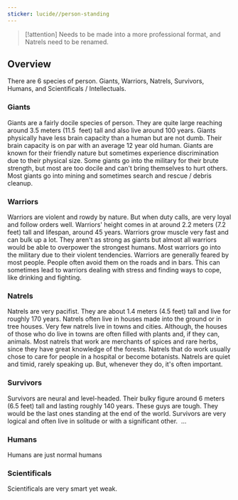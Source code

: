 ```yaml
---
sticker: lucide//person-standing
---
```


> [!attention] 
> Needs to be made into a more professional format, and Natrels need to be renamed.

## Overview
There are 6 species of person. Giants, Warriors, Natrels, Survivors, Humans, and Scientificals / Intellectuals.

### Giants
Giants are a fairly docile species of person. They are quite large reaching around 3.5 meters (11.5  feet) tall and also live around 100 years. Giants physically have less brain capacity than a human but are not dumb. Their brain capacity is on par with an average 12 year old human. Giants are known for their friendly nature but sometimes experience discrimination due to their physical size. Some giants go into the military for their brute strength, but most are too docile and can't bring themselves to hurt others. Most giants go into mining and sometimes search and rescue / debris cleanup.

### Warriors
Warriors are violent and rowdy by nature. But when duty calls, are very loyal and follow orders well. Warriors' height comes in at around 2.2 meters (7.2 feet) tall and lifespan, around 45 years. Warriors grow muscle very fast and can bulk up a lot. They aren't as strong as giants but almost all warriors would be able to overpower the strongest humans. Most warriors go into the military due to their violent tendencies. Warriors are generally feared by most people. People often avoid them on the roads and in bars. This can sometimes lead to warriors dealing with stress and finding ways to cope, like drinking and fighting.

### Natrels
Natrels are very pacifist. They are about 1.4 meters (4.5 feet) tall and live for roughly 170 years. Natrels often live in houses made into the ground or in tree houses. Very few natrels live in towns and cities. Although, the houses of those who do live in towns are often filled with plants and, if they can, animals. Most natrels that work are merchants of spices and rare herbs, since they have great knowledge of the forests. Natrels that do work usually chose to care for people in a hospital or become botanists. Natrels are quiet and timid, rarely speaking up. But, whenever they do, it's often important.

### Survivors
Survivors are neural and level-headed. Their bulky figure around 6 meters (6.5 feet) tall and lasting roughly 140 years. These guys are tough. They would be the last ones standing at the end of the world. Survivors are very logical and often live in solitude or with a significant other.  ...

### Humans
Humans are just normal humans

### Scientificals
Scientificals are very smart yet weak.

